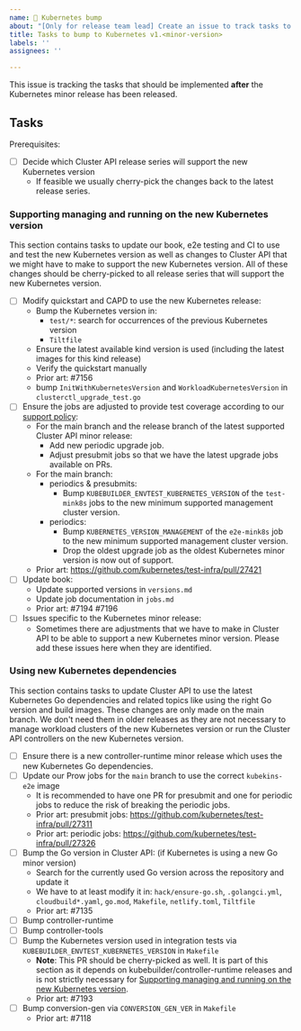 ```yaml
---
name: 🚀 Kubernetes bump
about: "[Only for release team lead] Create an issue to track tasks to support a new Kubernetes minor release."
title: Tasks to bump to Kubernetes v1.<minor-version>
labels: ''
assignees: ''

---
```


This issue is tracking the tasks that should be implemented **after** the Kubernetes minor release has been released.

## Tasks

Prerequisites:
* [ ] Decide which Cluster API release series will support the new Kubernetes version
  * If feasible we usually cherry-pick the changes back to the latest release series.

### Supporting managing and running on the new Kubernetes version

This section contains tasks to update our book, e2e testing and CI to use and test the new Kubernetes version
as well as changes to Cluster API that we might have to make to support the new Kubernetes version. All of these
changes should be cherry-picked to all release series that will support the new Kubernetes version.

* [ ] Modify quickstart and CAPD to use the new Kubernetes release:
  * Bump the Kubernetes version in:
    * `test/*`: search for occurrences of the previous Kubernetes version
    * `Tiltfile`
  * Ensure the latest available kind version is used (including the latest images for this kind release)
  * Verify the quickstart manually
  * Prior art: #7156
  * bump `InitWithKubernetesVersion` and `WorkloadKubernetesVersion` in `clusterctl_upgrade_test.go`
* [ ] Ensure the jobs are adjusted to provide test coverage according to our [support policy](https://cluster-api.sigs.k8s.io/reference/versions.html#supported-kubernetes-versions):
  * For the main branch and the release branch of the latest supported Cluster API minor release:
    * Add new periodic upgrade job.
    * Adjust presubmit jobs so that we have the latest upgrade jobs available on PRs.
  * For the main branch:
    * periodics & presubmits: 
      * Bump `KUBEBUILDER_ENVTEST_KUBERNETES_VERSION` of the `test-mink8s` jobs to the new minimum supported management cluster version.
    * periodics:
      * Bump `KUBERNETES_VERSION_MANAGEMENT` of the `e2e-mink8s` job to the new minimum supported management cluster version.
      * Drop the oldest upgrade job as the oldest Kubernetes minor version is now out of support.
  * Prior art: https://github.com/kubernetes/test-infra/pull/27421
* [ ] Update book:
  * Update supported versions in `versions.md`
  * Update job documentation in `jobs.md`
  * Prior art: #7194 #7196
* [ ] Issues specific to the Kubernetes minor release:
  * Sometimes there are adjustments that we have to make in Cluster API to be able to support
    a new Kubernetes minor version. Please add these issues here when they are identified.

### Using new Kubernetes dependencies

This section contains tasks to update Cluster API to use the latest Kubernetes Go dependencies and related topics
like using the right Go version and build images. These changes are only made on the main branch. We don't
need them in older releases as they are not necessary to manage workload clusters of the new Kubernetes version or
run the Cluster API controllers on the new Kubernetes version.

* [ ] Ensure there is a new controller-runtime minor release which uses the new Kubernetes Go dependencies.
* [ ] Update our Prow jobs for the `main` branch to use the correct `kubekins-e2e` image
  * It is recommended to have one PR for presubmit and one for periodic jobs to reduce the risk of breaking the periodic jobs.
  * Prior art: presubmit jobs: https://github.com/kubernetes/test-infra/pull/27311
  * Prior art: periodic jobs: https://github.com/kubernetes/test-infra/pull/27326
* [ ] Bump the Go version in Cluster API: (if Kubernetes is using a new Go minor version)
  * Search for the currently used Go version across the repository and update it
  * We have to at least modify it in: `hack/ensure-go.sh`, `.golangci.yml`, `cloudbuild*.yaml`, `go.mod`, `Makefile`, `netlify.toml`, `Tiltfile`
  * Prior art: #7135
* [ ] Bump controller-runtime
* [ ] Bump controller-tools
* [ ] Bump the Kubernetes version used in integration tests via `KUBEBUILDER_ENVTEST_KUBERNETES_VERSION` in `Makefile`
  * **Note**: This PR should be cherry-picked as well. It is part of this section as it depends on kubebuilder/controller-runtime
    releases and is not strictly necessary for [Supporting managing and running on the new Kubernetes version](#supporting-managing-and-running-on-the-new-kubernetes-version).
  * Prior art: #7193
* [ ] Bump conversion-gen via `CONVERSION_GEN_VER` in `Makefile`
  * Prior art: #7118
